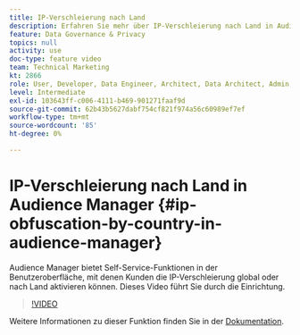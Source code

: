 ```yaml
---
title: IP-Verschleierung nach Land
description: Erfahren Sie mehr über IP-Verschleierung nach Land in Audience Manager. Diese Anwendung bietet Self-Service-Funktionen in der Benutzeroberfläche, mit denen Kunden die IP-Verschleierung global oder nach Land aktivieren können. Dieses Video führt Sie durch die Einrichtung.
feature: Data Governance & Privacy
topics: null
activity: use
doc-type: feature video
team: Technical Marketing
kt: 2866
role: User, Developer, Data Engineer, Architect, Data Architect, Admin, Leader
level: Intermediate
exl-id: 103643ff-c006-4111-b469-901271faaf9d
source-git-commit: 62b43b5627dabf754cf821f974a56c60989ef7ef
workflow-type: tm+mt
source-wordcount: '85'
ht-degree: 0%

---
```


# IP-Verschleierung nach Land in Audience Manager {#ip-obfuscation-by-country-in-audience-manager}

Audience Manager bietet Self-Service-Funktionen in der Benutzeroberfläche, mit denen Kunden die IP-Verschleierung global oder nach Land aktivieren können. Dieses Video führt Sie durch die Einrichtung.

>[!VIDEO](https://video.tv.adobe.com/v/27218/?quality=9)

Weitere Informationen zu dieser Funktion finden Sie in der [Dokumentation](https://experiencecloud.adobe.com/resources/help/de_DE/aam/ip-obfuscation.html).
